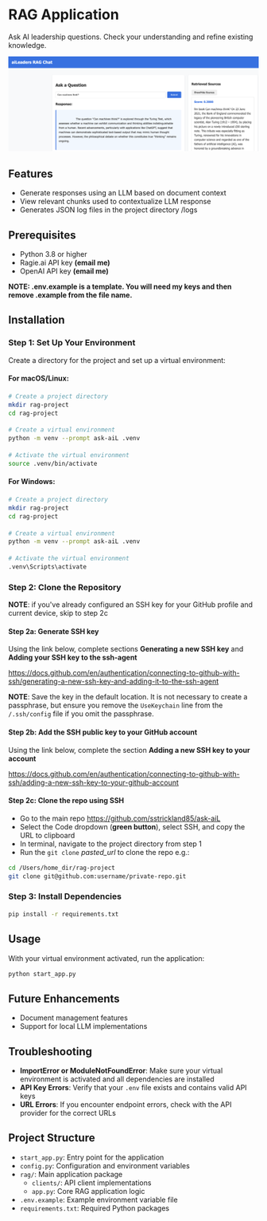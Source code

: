 # RAG Application

Ask AI leadership questions. Check your understanding and refine existing knowledge.

![RAG Chat Interface](docs/ask-aiL-UI.png)

## Features
- Generate responses using an LLM based on document context
- View relevant chunks used to contextualize LLM response
- Generates JSON log files in the project directory /logs

## Prerequisites
- Python 3.8 or higher
- Ragie.ai API key **(email me)**
- OpenAI API key **(email me)**

**NOTE: .env.example is a template. You will need my keys and then remove .example
from the file name.**

## Installation
### Step 1: Set Up Your Environment

Create a directory for the project and set up a virtual environment:

#### For macOS/Linux:
```bash
# Create a project directory
mkdir rag-project
cd rag-project

# Create a virtual environment
python -m venv --prompt ask-aiL .venv

# Activate the virtual environment
source .venv/bin/activate
```

#### For Windows:
```bash
# Create a project directory
mkdir rag-project
cd rag-project

# Create a virtual environment
python -m venv --prompt ask-aiL .venv

# Activate the virtual environment
.venv\Scripts\activate
```

### Step 2: Clone the Repository

**NOTE**: if you've already configured an SSH key for your GitHub profile and current device, skip to step 2c

#### Step 2a: Generate SSH key
Using the link below, complete sections **Generating a new SSH key** and **Adding your SSH key to the ssh-agent**

 <https://docs.github.com/en/authentication/connecting-to-github-with-ssh/generating-a-new-ssh-key-and-adding-it-to-the-ssh-agent>



**NOTE**: Save the key in the default location. It is not necessary to create a passphrase, but ensure you remove the `UseKeychain` line
from the `/.ssh/config` file if you omit the passphrase.

#### Step 2b: Add the SSH public key to your GitHub account
Using the link below, complete the section **Adding a new SSH key to your account** 

<https://docs.github.com/en/authentication/connecting-to-github-with-ssh/adding-a-new-ssh-key-to-your-github-account>



#### Step 2c: Clone the repo using SSH
- Go to the main repo <https://github.com/sstrickland85/ask-aiL>
- Select the Code dropdown (**green button**), select SSH, and copy the URL to clipboard
- In terminal, navigate to the project directory from step 1
- Run the `git clone` *pasted_url* to clone the repo e.g.:
```bash
cd /Users/home_dir/rag-project
git clone git@github.com:username/private-repo.git
```

### Step 3: Install Dependencies

```bash
pip install -r requirements.txt
```

## Usage

With your virtual environment activated, run the application:

```bash
python start_app.py
```
## Future Enhancements

- Document management features
- Support for local LLM implementations

## Troubleshooting

- **ImportError or ModuleNotFoundError**: Make sure your virtual environment is activated and all dependencies are installed
- **API Key Errors**: Verify that your `.env` file exists and contains valid API keys
- **URL Errors**: If you encounter endpoint errors, check with the API provider for the correct URLs

## Project Structure

- `start_app.py`: Entry point for the application
- `config.py`: Configuration and environment variables
- `rag/`: Main application package
  - `clients/`: API client implementations
  - `app.py`: Core RAG application logic
- `.env.example`: Example environment variable file
- `requirements.txt`: Required Python packages